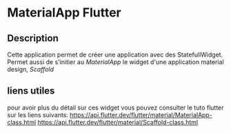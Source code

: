 # MaterialApp Flutter
## Description
Cette application permet de créer une application avec des StatefullWidget. 
Permet aussi de s'initier au  _MaterialApp_ le widget d'une application material design, _Scaffold_
## liens utiles
pour avoir plus du détail sur ces widget vous pouvez consulter le tuto flutter sur les liens suivants:
https://api.flutter.dev/flutter/material/MaterialApp-class.html 
https://api.flutter.dev/flutter/material/Scaffold-class.html 
